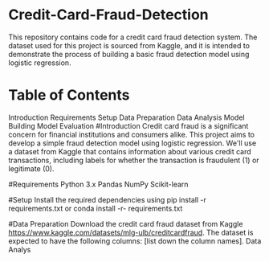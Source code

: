 # Credit-Card-Fraud-Detection
This repository contains code for a credit card fraud detection system. The dataset used for this project is sourced from Kaggle, and it is intended to demonstrate the process of building a basic fraud detection model using logistic regression.
# Table of Contents
Introduction
Requirements
Setup
Data Preparation
Data Analysis
Model Building
Model Evaluation
#Introduction
Credit card fraud is a significant concern for financial institutions and consumers alike. This project aims to develop a simple fraud detection model using logistic regression. We'll use a dataset from Kaggle that contains information about various credit card transactions, including labels for whether the transaction is fraudulent (1) or legitimate (0).

#Requirements
Python 3.x
Pandas
NumPy
Scikit-learn

#Setup
Install the required dependencies using pip install -r requirements.txt or conda install -r- requirements.txt

#Data Preparation
Download the credit card fraud dataset from Kaggle https://www.kaggle.com/datasets/mlg-ulb/creditcardfraud.
The dataset is expected to have the following columns: [list down the column names].
Data Analys
